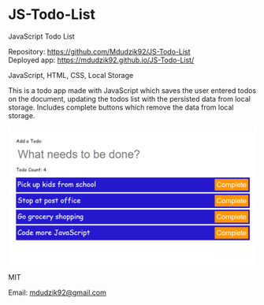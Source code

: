 # JS-Todo-List

JavaScript Todo List

<!-- Live link to deployed app -->

Repository: https://github.com/Mdudzik92/JS-Todo-List<br>
Deployed app: https://mdudzik92.github.io/JS-Todo-List/

<!-- Technologies used -->

JavaScript, HTML, CSS, Local Storage

<!-- Explanation of what the app is -->

This is a todo app made with JavaScript which saves the user entered todos on the document, updating the todos list with the persisted data from local storage. Includes complete buttons which remove the data from local storage.

<!-- Screenshot -->

<img src="./img1.png">

<!-- License -->

MIT

<!-- Contact information -->

Email: mdudzik92@gmail.com
